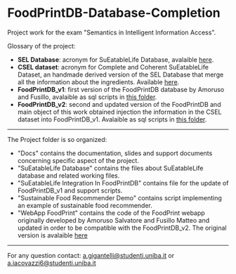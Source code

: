 # FoodPrintDB-Database-Completion
Project work for the exam "Semantics in Intelligent Information Access".

Glossary of the project:

*	**SEL Database**: acronym for SuEatableLife Database, avalaible [here](https://github.com/swapUniba/FoodPrintDB-Database-Completion/blob/main/SuEatableLife%20Database/SuEatableLife_Food_Footprint_database.xlsx). 
*	**CSEL dataset**: acronym for Complete and Coherent SuEatableLife Dataset, an handmade derived version of the SEL Database that merge all the information about the ingredients. Available [here](https://github.com/swapUniba/FoodPrintDB-Database-Completion/blob/main/SuEatableLife%20Database/CSEL_dataset/cfp_wfp_ingredients.csv).
*	**FoodPrintDB_v1**: first version of the FoodPrintDB database by Amoruso and Fusillo, avalaible as sql scripts in [this folder](https://github.com/swapUniba/FoodPrintDB-Database-Completion/tree/main/SuEatableLife%20Integration%20In%20FoodPrintDB/0_FoodPrintDB_v1(DB%20creation)).
*	**FoodPrintDB_v2**: second and updated version of the FoodPrintDB and main object of this work obtained injection the information in the CSEL dataset into FoodPrintDB_v1. Avalaible as sql scripts in [this folder](https://github.com/swapUniba/FoodPrintDB-Database-Completion/tree/main/SuEatableLife%20Integration%20In%20FoodPrintDB/1_FoodPintDB_v2(DB%20updates)).


---

The Project folder is so organized:

*   "Docs" contains the documentation, slides and support documents concerning specific aspect of the project.
*   "SuEatableLife Database" contains the files about SuEatableLife database and related working files.
*   "SuEatableLife Integration In FoodPrintDB" contains file for the update of FoodPrintDB_v1 and support scripts.
*   "Sustainable Food Recommender Demo" contains script implementing an example of sustainable food recommender.
*   "WebApp FoodPrint" contains the code of the FoodPrint webapp originally developed by Amoruso Salvatore and Fusillo Matteo and updated in order to be compatible with the FoodPrintDB_v2. The original version is avalaible [here](https://github.com/mfusillo98/exam-semantics-for-intelligent-systems/)

---

For any question contact: a.gigantelli@studenti.uniba.it or a.iacovazzi6@studenti.uniba.it
